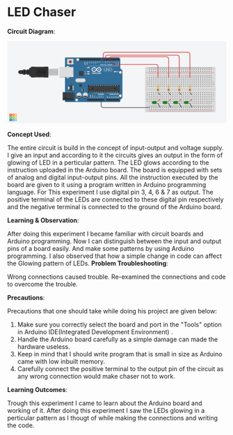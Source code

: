 # LED Chaser

**Circuit Diagram**:

![Exp2](https://github.com/akhilesh0421/BEEE_CU19/blob/master/png/LED%20Chaser.png)

**Concept Used**:

The entire circuit is build in the concept of input-output and voltage supply. I give an input and according to it the circuits gives an output in the form of glowing of LED in a perticular pattern. The LED glows according to the instruction uploaded in the Arduino board. The board is equipped with sets of analog and digital input-output pins. All the instruction executed by the board are given to it using a program written in Arduino programming language. For This experiment I use digital pin 3, 4, 6 & 7 as output. The positive terminal of the LEDs are connected to these digital pin respectively and the negative terminal is connected to the ground of the Arduino board.

**Learning & Observation**:

After doing this experiment I became familiar with circuit boards and Arduino programming. Now I can distinguish between the input and output pins of a board easily. And make some patterns by using Arduino programming. I also observed that how a simple change in code can affect the Glowing pattern of LEDs.
**Problem Troubleshooting**:

Wrong connections caused trouble. Re-examined the connections and code to overcome the trouble.

**Precautions**:

Precautions that one should take while doing his project are given below:

1. Make sure you correctly select the board and port in the "Tools" option in Arduino IDE(Integrated Development Environment) .
2. Handle the Arduino board carefully as a simple damage can made the hardware useless.
3. Keep in mind that I should write program that is small in size as Arduino came with low inbuilt memory.
4. Carefully connect the positive terminal to the output pin of the circuit as any wrong connection would make chaser not to work.

**Learning Outcomes**:

Trough this experiment I came to learn about the Arduino board and working of it. After doing this experiment I saw the LEDs glowing in a perticular pattern as I thougt of while making the connections and writing the code.
